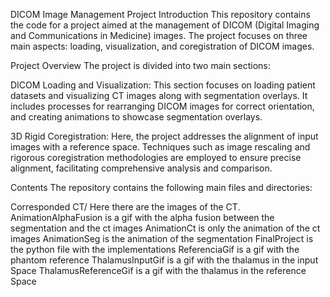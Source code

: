 DICOM Image Management Project
Introduction
This repository contains the code for a project aimed at  the management of DICOM (Digital Imaging and Communications in Medicine) images. The project focuses on three main aspects: loading, visualization, and coregistration of DICOM images.

Project Overview
The project is divided into two main sections:

DICOM Loading and Visualization: This section focuses on loading patient datasets and visualizing CT images along with segmentation overlays. It includes processes for rearranging DICOM images for correct orientation, and creating animations to showcase segmentation overlays.

3D Rigid Coregistration: Here, the project addresses the alignment of input images with a reference space. Techniques such as image rescaling and rigorous coregistration methodologies are employed to ensure precise alignment, facilitating comprehensive analysis and comparison.

Contents
The repository contains the following main files and directories:

Corresponded CT/ Here there are the images of the CT.
AnimationAlphaFusion is a gif with the alpha fusion between the segmentation and the ct images
AnimationCt is only the animation of the ct images
AnimationSeg is the animation of the segmentation
FinalProject is the python file with the implementations
ReferenciaGif is a gif with the phantom reference
ThalamusInputGif is a gif with the thalamus in the input Space
ThalamusReferenceGif is a gif with the thalamus in the reference Space
